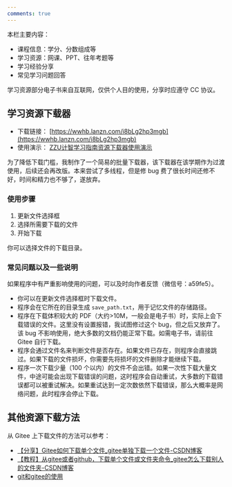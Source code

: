 ```yaml
---
comments: true 
---
```


本栏主要内容：

- 课程信息：学分、分数组成等
- 学习资源：网课、PPT、往年考题等
- 学习经验分享
- 常见学习问题回答

学习资源部分电子书来自互联网，仅供个人目的使用，分享时应遵守 CC 协议。

## 学习资源下载器

- 下载链接： [https://wwhb.lanzn.com/i8bLg2hp3mgb](https://wwhb.lanzn.com/i8bLg2hp3mgb)
- 使用演示： [ZZU计智学习指南资源下载器使用演示](https://www.bilibili.com/video/BV1PgqgYqEn5/) 

为了降低下载门槛，我制作了一个简易的批量下载器，该下载器在该学期作为过渡使用，后续还会再改版。本来尝试了多线程，但是修 bug 费了很长时间还修不好，时间和精力也不够了，遂放弃。

### 使用步骤

1. 更新文件选择框
2. 选择所需要下载的文件
3. 开始下载

你可以选择文件的下载目录。

### 常见问题以及一些说明

如果程序中有严重影响使用的问题，可以及时向作者反馈（微信号：a59fe5）。

- 你可以在更新文件选择框时下载文件。
- 程序会在它所在的目录生成 `save_path.txt`，用于记忆文件的存储路径。
- 程序在下载体积较大的 PDF（大约>10M，一般会是电子书）时，实际上会下载错误的文件。这里没有设置报错，我试图修过这个 bug，但之后又放弃了。该 bug 不影响使用，绝大多数的文档仍能正常下载。如需电子书，请前往 Gitee 自行下载。
- 程序会通过文件名来判断文件是否存在。如果文件已存在，则程序会直接跳过。如果下载的文件损坏，你需要先将损坏的文件删除才能继续下载。
- 程序一次下载少量（100 个以内）的文件不会出错。如果一次性下载大量文件，中途可能会出现下载错误的问题，这时程序会自动重试，大多数的下载错误都可以被重试解决。如果重试达到一定次数依然下载错误，那么大概率是网络问题，此时程序会停止下载。

## 其他资源下载方法

从 Gitee 上下载文件的方法可以参考：

- [【分享】Gitee如何下载单个文件_gitee单独下载一个文件-CSDN博客](https://blog.csdn.net/muxuen/article/details/123592275)
- [【教程】从gitee或者github，下载单个文件或文件夹命令_gitee怎么下载别人的文件夹-CSDN博客](https://blog.csdn.net/weixin_62848089/article/details/135208087)
- [git和gitee的使用](https://www.bilibili.com/video/BV1nZ4y1X7Do/)

